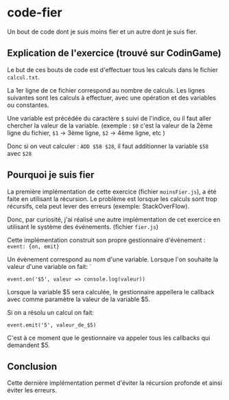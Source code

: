 # code-fier
Un bout de code dont je suis moins fier et un autre dont je suis fier.

## Explication de l'exercice (trouvé sur CodinGame)
Le but de ces bouts de code est d'effectuer tous les calculs dans le fichier `calcul.txt`.

La 1er ligne de ce fichier correspond au nombre de calculs. Les lignes suivantes sont les calculs à effectuer, avec une opération et des variables ou constantes.

Une variable est précédée du caractère `$` suivi de l'indice, ou il faut aller chercher la valeur de la variable. (exemple : `$0` c'est la valeur de la 2ème ligne du fichier, `$1` -> 3ème ligne, `$2` -> 4ème ligne, etc )

Donc si on veut calculer : `ADD $58 $28`, il faut additionner la variable `$58` avec `$28`

## Pourquoi je suis fier

La première implémentation de cette exercice (fichier `moinsFier.js`), a été faite en utilisant la récursion. Le problème est lorsque les calculs sont trop récursifs, cela peut lever des erreurs (exemple: StackOverFlow).

Donc, par curiosité, j'ai réalisé une autre implémentation de cet exercice en utilisant le système des événements. (fichier `fier.js`)

Cette implémentation construit son propre gestionnaire d'évènement : `event: {on, emit}`

Un évènement correspond au nom d'une variable. Lorsque l'on souhaite la valeur d'une variable on fait: ` 
```
event.on('$5', valeur => console.log(valeur))
```
Lorsque la variable $5 sera calculée, le gestionnaire appellera le callback avec comme paramètre la valeur de la variable $5.

Si on a résolu un calcul on fait:
```
event.emit('5', valeur_de_$5)
```

C'est à ce moment que le gestionnaire va appeler tous les callbacks qui demandent $5.

## Conclusion
Cette dernière implémentation permet d'éviter la récursion profonde et ainsi éviter les erreurs.



